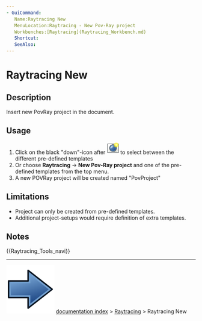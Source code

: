 ```yaml
---
- GuiCommand:
   Name:Raytracing New
   MenuLocation:Raytracing - New Pov-Ray project‏‎
   Workbenches:[Raytracing](Raytracing_Workbench.md)
   Shortcut:
   SeeAlso:
---
```


# Raytracing New

## Description

Insert new PovRay project in the document.

## Usage

1.  Click on the black \"down\"-icon after <img alt="" src=images/Raytracing_New.svg  style="width:32px;"> to select between the different pre-defined templates
2.  Or choose **Raytracing** → **New Pov-Ray project** and one of the pre-defined templates from the top menu.
3.  A new POVRay project will be created named \"PovProject\"

## Limitations

-   Project can only be created from pre-defined templates.
-   Additional project-setups would require definition of extra templates.

## Notes




 {{Raytracing_Tools_navi}}



---
![](images/Button_right.svg) [documentation index](../README.md) > [Raytracing](Raytracing_Workbench.md) > Raytracing New

